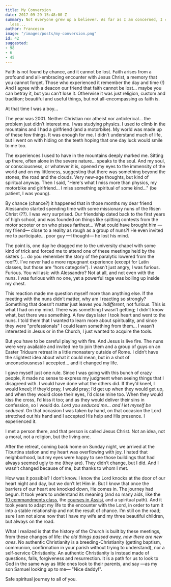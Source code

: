 ```yaml
---
title: My Conversion
date: 2017-09-29 15:48:00 Z
summary: Not everyone grew up a believer. As far as I am concerned, I couldn’t care
  less...
author: Francesco
image: "/images/posts/my-conversion.png"
id: 42
suggested:
- 98
- 6
- 45
---
```


Faith is not found by chance, and it cannot be lost. Faith arises from a profound and all-embracing encounter with Jesus Christ, a memory that you cannot forget. Those who experienced it remember the day and time (!) And I agree with a deacon our friend that faith cannot be lost... maybe you can betray it, but you can’t lose it. Otherwise it was just religion, custom and tradition; beautiful and useful things, but not all-encompassing as faith is.

At that time I was a boy...

The year was 2001. Neither Christian nor atheist nor anticlerical... the problem just didn’t interest me. I was studying physics. I used to climb in the mountains and I had a girlfriend (and a motorbike). My world was made up of these few things. It was enough for me. I didn’t understand much of life, but I went on with hiding on the teeth hoping that one day luck would smile to me too.

The experiences I used to have in the mountains deeply marked me. Sitting up there, often alone in the severe nature… speaks to the soul. And my soul, or consciousness, or whatever it is, opened my eyes to the immensity of the world and on my littleness, suggesting that there was something beyond the stones, the road and the clouds. Very new-age thoughts, but kind of spiritual anyway. Then I said, "Here's what I miss more than physics, my motorbike and girlfriend... I miss something spiritual of some kind..." (be patient, I was young).

By chance (chance?) it happened that in those months my dear friend Alessandro started spending time with some missionary nuns of the Risen Christ (??). I was very surprised. Our friendship dated back to the first years of high school, and was founded on things like spitting contests from the motor scooter or on who pisses farthest... What could have brought him —my friend— close to a reality as rough as a group of nuns?! He even invited me to participate... poor guy —I thought— he lost his mind.

The point is, one day he dragged me to the university chapel with some kind of trick and forced me to attend one of these meetings held by the sisters (... do you remember the story of the paralytic lowered from the roof?). I’ve never had a more repugnant experience (except for Latin classes, but those are “hors categorie”). I wasn’t just angry, I was furious. Furious. You will ask: with Alessandro? Not at all, and not even with the nuns. I was furious with no one, yet a powerful rage was boiling up inside my chest.

This reaction made me question myself more than anything else. If the meeting with the nuns didn’t matter, why am I reacting so strongly? Something that doesn’t matter just leaves you *indifferent*, not furious. This is what I had on my mind. There was something I wasn’t getting; I didn’t know what, but there was something. A few days later I took heart and went to the nuns. I told them that I wanted to learn more about spirituality, and since they were "professionals" I could learn something from them... I wasn’t interested in Jesus or in the Church, I just wanted to acquire the tools.

But you have to be careful playing with fire. And Jesus is live fire. The nuns were very available and invited me to join them and a group of guys on an Easter Triduum retreat in a little monastery outside of Rome. I didn’t have the slightest idea about what it could mean, but in a shot of unconsciousness I accepted... and it changed my life.

I gave myself just one rule. Since I was going with this bunch of crazy people, it made no sense to express my judgment when seeing things that I disagreed with. I would have done what the others did. If they’d kneel, I would kneel; if they’d pray, I would pray; I’d get up when they would get up, and when they would close their eyes, I’d close mine too. When they would kiss the cross, I’d kiss it too; and as they would deliver their sins in confession, so I would do. *Lord you seduced me... and I let myself be seduced*. On that occasion I was taken by hand, on that occasion the Lord stretched out his hand and I accepted His help and His presence. I experienced it.

I met a person there, and that person is called Jesus Christ. Not an idea, not a moral, not a religion, but the living one.

After the retreat, coming back home on Sunday night, we arrived at the Tiburtina station and my heart was overflowing with joy. I hated that neighborhood, but my eyes were happy to see those buildings that had always seemed ugly to me (they are). They didn’t change, but I did. And I wasn’t changed because of me, but thanks to whom I met.

How was it possible? I don’t know. I know the Lord knocks at the door of our heart night and day, but we don’t let Him in. But I know that once the barriers of our heart are knocked down, He comes in. The journey had begun. It took years to understand its meaning (and so many aids, like the [10 commandments class]({{site.baseurl}}/glossary), the [courses in Assisi]({{site.baseurl}}/glossary), and a spiritual path). And it took years to adapt my life to the encounter with the Lord, in order to turn it into a stable relationship and not the result of chance. I’m still on the road; sure I am not alone now that I have my wife and my three beautiful children, but always on the road.

What I realized is that the history of the Church is built by these meetings, from these changes of life: *the old things passed away, now there are new ones*. No authentic Christianity is a breeding-Christianity (getting baptism, communion, confirmation in your parish without trying to understand), nor a self-service Christianity. An authentic Christianity is instead made of questions, falls, forgiveness and resurrection. It is a path for us to look to God in the same way as little ones look to their parents, and say —as my son Samuel looking up to me— "Nice daddy!".

Safe spiritual journey to all of you.
